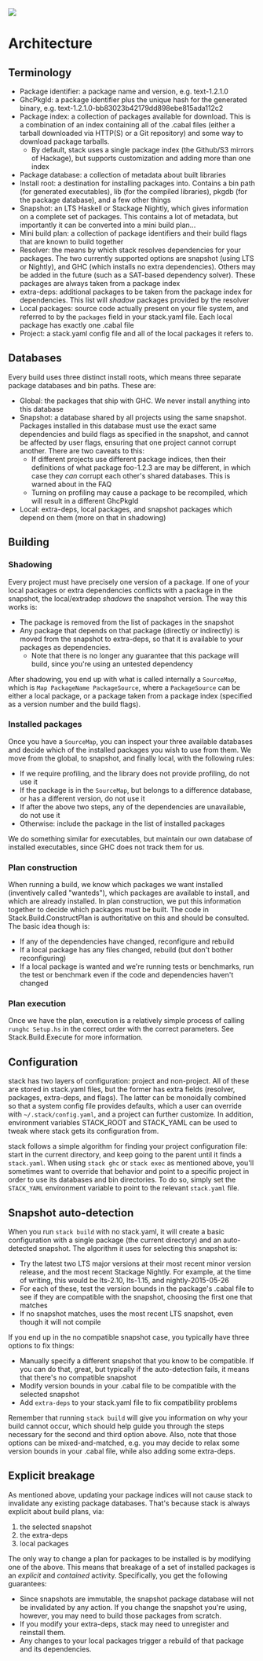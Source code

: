<div class="hidden-warning"><a href="https://docs.haskellstack.org/"><img src="https://cdn.jsdelivr.net/gh/commercialhaskell/stack/doc/img/hidden-warning.svg"></a></div>

# Architecture

## Terminology

* Package identifier: a package name and version, e.g. text-1.2.1.0
* GhcPkgId: a package identifier plus the unique hash for the generated binary,
  e.g. text-1.2.1.0-bb83023b42179dd898ebe815ada112c2
* Package index: a collection of packages available for download. This is a
  combination of an index containing all of the .cabal files (either a tarball
  downloaded via HTTP(S) or a Git repository) and some way to download package
  tarballs.
    * By default, stack uses a single package index (the Github/S3 mirrors of
      Hackage), but supports customization and adding more than one index
* Package database: a collection of metadata about built libraries
* Install root: a destination for installing packages into. Contains a bin path
  (for generated executables), lib (for the compiled libraries), pkgdb (for the
  package database), and a few other things
* Snapshot: an LTS Haskell or Stackage Nightly, which gives information on a
  complete set of packages. This contains a lot of metadata, but importantly it
  can be converted into a mini build plan...
* Mini build plan: a collection of package identifiers and their build flags
  that are known to build together
* Resolver: the means by which stack resolves dependencies for your packages.
  The two currently supported options are snapshot (using LTS or Nightly), and
  GHC (which installs no extra dependencies). Others may be added in the future
  (such as a SAT-based dependency solver). These packages are always taken from
  a package index
* extra-deps: additional packages to be taken from the package index for
  dependencies. This list will *shadow* packages provided by the resolver
* Local packages: source code actually present on your file system, and
  referred to by the `packages` field in your stack.yaml file. Each local
  package has exactly one .cabal file
* Project: a stack.yaml config file and all of the local packages it refers to.

## Databases

Every build uses three distinct install roots, which means three separate
package databases and bin paths. These are:

* Global: the packages that ship with GHC. We never install anything into this
  database
* Snapshot: a database shared by all projects using the same snapshot. Packages
  installed in this database must use the exact same dependencies and build
  flags as specified in the snapshot, and cannot be affected by user flags,
  ensuring that one project cannot corrupt another. There are two caveats to
  this:
    * If different projects use different package indices, then their
      definitions of what package foo-1.2.3 are may be different, in which case
      they *can* corrupt each other's shared databases. This is warned about in
      the FAQ
    * Turning on profiling may cause a package to be recompiled, which will
      result in a different GhcPkgId
* Local: extra-deps, local packages, and snapshot packages which depend on them
  (more on that in shadowing)

## Building

### Shadowing

Every project must have precisely one version of a package. If one of your
local packages or extra dependencies conflicts with a package in the snapshot,
the local/extradep *shadows* the snapshot version. The way this works is:

* The package is removed from the list of packages in the snapshot
* Any package that depends on that package (directly or indirectly) is moved
  from the snapshot to extra-deps, so that it is available to your packages as
  dependencies.
    * Note that there is no longer any guarantee that this package will build,
      since you're using an untested dependency

After shadowing, you end up with what is called internally a `SourceMap`, which
is `Map PackageName PackageSource`, where a `PackageSource` can be either a
local package, or a package taken from a package index (specified as a version
number and the build flags).

### Installed packages

Once you have a `SourceMap`, you can inspect your three available databases and
decide which of the installed packages you wish to use from them. We move from
the global, to snapshot, and finally local, with the following rules:

* If we require profiling, and the library does not provide profiling, do not
  use it
* If the package is in the `SourceMap`, but belongs to a difference database,
  or has a different version, do not use it
* If after the above two steps, any of the dependencies are unavailable, do not
  use it
* Otherwise: include the package in the list of installed packages

We do something similar for executables, but maintain our own database of
installed executables, since GHC does not track them for us.

### Plan construction

When running a build, we know which packages we want installed (inventively
called "wanteds"), which packages are available to install, and which are
already installed. In plan construction, we put this information together to
decide which packages must be built. The code in Stack.Build.ConstructPlan is
authoritative on this and should be consulted. The basic idea though is:

* If any of the dependencies have changed, reconfigure and rebuild
* If a local package has any files changed, rebuild (but don't bother
  reconfiguring)
* If a local package is wanted and we're running tests or benchmarks, run the
  test or benchmark even if the code and dependencies haven't changed

### Plan execution

Once we have the plan, execution is a relatively simple process of calling
`runghc Setup.hs` in the correct order with the correct parameters. See
Stack.Build.Execute for more information.

## Configuration

stack has two layers of configuration: project and non-project. All of these
are stored in stack.yaml files, but the former has extra fields (resolver,
packages, extra-deps, and flags). The latter can be monoidally combined so that
a system config file provides defaults, which a user can override with
`~/.stack/config.yaml`, and a project can further customize. In addition,
environment variables STACK\_ROOT and STACK\_YAML can be used to tweak where
stack gets its configuration from.

stack follows a simple algorithm for finding your project configuration file:
start in the current directory, and keep going to the parent until it finds a
`stack.yaml`. When using `stack ghc` or `stack exec` as mentioned above, you'll
sometimes want to override that behavior and point to a specific project in
order to use its databases and bin directories. To do so, simply set the
`STACK_YAML` environment variable to point to the relevant `stack.yaml` file.

## Snapshot auto-detection

When you run `stack build` with no stack.yaml, it will create a basic
configuration with a single package (the current directory) and an
auto-detected snapshot. The algorithm it uses for selecting this snapshot is:

* Try the latest two LTS major versions at their most recent minor version
  release, and the most recent Stackage Nightly. For example, at the time of
  writing, this would be lts-2.10, lts-1.15, and nightly-2015-05-26
* For each of these, test the version bounds in the package's .cabal file to
  see if they are compatible with the snapshot, choosing the first one that
  matches
* If no snapshot matches, uses the most recent LTS snapshot, even though it
  will not compile

If you end up in the no compatible snapshot case, you typically have three
options to fix things:

* Manually specify a different snapshot that you know to be compatible. If you
  can do that, great, but typically if the auto-detection fails, it means that
  there's no compatible snapshot
* Modify version bounds in your .cabal file to be compatible with the selected
  snapshot
* Add `extra-deps` to your stack.yaml file to fix compatibility problems

Remember that running `stack build` will give you information on why your build
cannot occur, which should help guide you through the steps necessary for the
second and third option above. Also, note that those options can be
mixed-and-matched, e.g. you may decide to relax some version bounds in your
.cabal file, while also adding some extra-deps.

## Explicit breakage

As mentioned above, updating your package indices will not cause stack to
invalidate any existing package databases. That's because stack is always
explicit about build plans, via:

1. the selected snapshot
2. the extra-deps
3. local packages

The only way to change a plan for packages to be installed is by modifying one
of the above. This means that breakage of a set of installed packages is an
*explicit* and *contained* activity. Specifically, you get the following
guarantees:

* Since snapshots are immutable, the snapshot package database will not be
  invalidated by any action. If you change the snapshot you're using, however,
  you may need to build those packages from scratch.
* If you modify your extra-deps, stack may need to unregister and reinstall
  them.
* Any changes to your local packages trigger a rebuild of that package and its
  dependencies.
